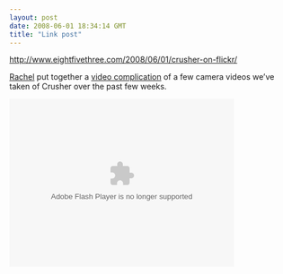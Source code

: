 ```yaml
---
layout: post
date: 2008-06-01 18:34:14 GMT
title: "Link post"
---
```

<http://www.eightfivethree.com/2008/06/01/crusher-on-flickr/>


<p>
<a href="http://www.rljart.com/blog/" title="rachel">Rachel</a> put together a <a href="http://www.flickr.com/photos/rlj/2539938589/" title="crusher08 on Flickr - Photo Sharing!">video complication</a> of a few camera videos we’ve taken of Crusher over the past few weeks.
</p> <p><object type="application/x-shockwave-flash" width="400" height="300" data="http://www.flickr.com/apps/video/stewart.swf?v=49235" classid="clsid:D27CDB6E-AE6D-11cf-96B8-444553540000"> <param name="flashvars" value="intl_lang=en-us&amp;photo_secret=c539330681&amp;photo_id=2539938589&amp;show_info_box=true">
<param name="movie" value="http://www.flickr.com/apps/video/stewart.swf?v=49235">
<param name="bgcolor" value="#000000">
<param name="allowFullScreen" value="true">
<embed type="application/x-shockwave-flash" src="http://www.flickr.com/apps/video/stewart.swf?v=49235" bgcolor="#000000" allowfullscreen="true" flashvars="intl_lang=en-us&amp;photo_secret=c539330681&amp;photo_id=2539938589&amp;flickr_show_info_box=true" height="300" width="400"></embed></object></p>
